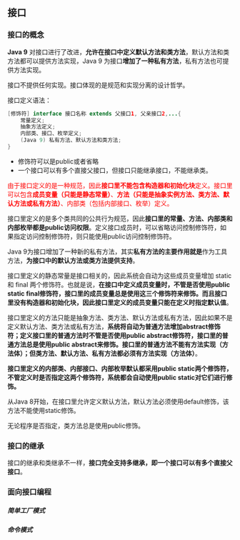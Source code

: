 ## 接口

### 接口的概念

**Java 9** 对接口进行了改进，**允许在接口中定义默认方法和类方法**，默认方法和类方法都可以提供方法实现，Java 9 为接口**增加了一种私有方法**，私有方法也可提供方法实现。

接口不提供任何实现。接口体现的是规范和实现分离的设计哲学。

接口定义语法：

```java
[修饰符] interface 接口名称 extends 父接口1, 父亲接口2,...{
    常量定义;
    抽象方法定义;
    内部类、接口、枚举定义;
    (Java 9) 私有方法、默认方法和类方法;
}
```

- 修饰符可以是public或者省略
- 一个接口可以有多个直接父接口，但接口只能继承接口，不能继承类。

<font color="red">由于接口定义的是一种规范，因此**接口里不能包含构造器和初始化块**定义。接口里可以包含**成员变量（只能是静态常量）**、**方法（只能是抽象实例方法、类方法、默认方法或私有方法）**、内部类（包括内部接口、枚举）定义。</font>

接口里定义的是多个类共同的公共行为规范，因此**接口里的常量、方法、内部类和内部枚举都是public访问权限**。定义接口成员时，可以省略访问控制修饰符，如果指定访问控制修饰符，则只能使用public访问控制修饰符。

Java 9为接口增加了一种新的私有方法，其实**私有方法的主要作用就是**作为工具方法，**为接口中的默认方法或类方法提供支持**。

接口里定义的静态常量是接口相关的，因此系统会自动为这些成员变量增加 static 和 final 两个修饰符。也就是说，**在接口中定义成员变量时，不管是否使用public static final修饰符，接口里的成员变量总是使用这三个修饰符来修饰。而且接口里没有构造器和初始化块，因此接口里定义的成员变量只能在定义时指定默认值**。

接口里定义的方法只能是抽象方法、类方法、默认方法或私有方法，因此如果不是定义默认方法、类方法或私有方法，**系统将自动为普通方法增加abstract修饰符；定义接口里的普通方法时不管是否使用public abstract修饰符，接口里的普通方法总是使用public abstract来修饰。接口里的普通方法不能有方法实现（方法体）；但类方法、默认方法、私有方法都必须有方法实现（方法体）**。

**接口里定义的内部类、内部接口、内部枚举默认都采用public static两个修饰符，不管定义时是否指定这两个修饰符，系统都会自动使用public static对它们进行修饰。**

从Java 8开始，在接口里允许定义默认方法，默认方法必须使用default修饰，该方法不能使用static修饰。

无论程序是否指定，类方法总是使用public修饰。



### 接口的继承

接口的继承和类继承不一样，**接口完全支持多继承，即一个接口可以有多个直接父接口**。



### 面向接口编程

##### 简单工厂模式



##### 命令模式

